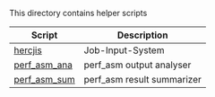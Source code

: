 This directory contains helper scripts

| Script | Description |
| -------| ----------- |
| [hercjis](hercjis)           | Job-Input-System |
| [perf_asm_ana](perf_asm_ana) | perf_asm output analyser |
| [perf_asm_sum](perf_asm_sum) | perf_asm result summarizer |
